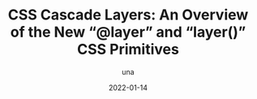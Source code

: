 ---
author: una
date: 2022-01-14
draft: true
tags:
  - videos
  - css
  - cascade
target_url: https://www.youtube.com/watch?v=ilrPpSQJb3U
title: "CSS Cascade Layers: An Overview of the New “@layer” and “layer()” CSS Primitives"
---